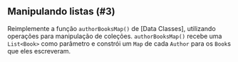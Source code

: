 ## Manipulando listas (#3)

Reimplemente a função `authorBooksMap()` de [Data Classes], utilizando operações para manipulação de coleções. `authorBooksMap()` recebe uma `List<Book>` como parâmetro e constrói um `Map` de cada `Author` para os `Book`s que eles escreveram.